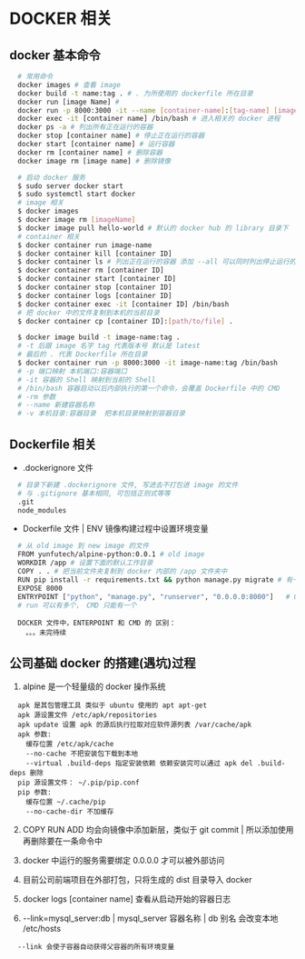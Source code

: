 # DOCKER 相关

## docker 基本命令

```bash
  # 常用命令
  docker images # 查看 image
  docker build -t name:tag . # . 为所使用的 dockerfile 所在目录
  docker run [image Name] # 
  docker run -p 8000:3000 -it --name [container-name]:[tag-name] [image-name]:[tag-name] /bin/bash
  docker exec -it [container name] /bin/bash # 进入相关的 docker 进程
  docker ps -a # 列出所有正在运行的容器
  docker stop [container name] # 停止正在运行的容器
  docker start [container name] # 运行容器
  docker rm [container name] # 删除容器
  docker image rm [image name] # 删除镜像
```

```bash
  # 启动 docker 服务
  $ sudo server docker start
  $ sudo systemctl start docker
  # image 相关
  $ docker images
  $ docker image rm [imageName]
  $ docker image pull hello-world # 默认的 docker hub 的 library 目录下
  # container 相关
  $ docker container run image-name
  $ docker container kill [container ID]
  $ docker container ls # 列出正在运行的容器 添加 --all 可以同时列出停止运行的 container
  $ docker container rm [container ID]
  $ docker container start [container ID]
  $ docker container stop [container ID]
  $ docker container logs [container ID]
  $ docker container exec -it [container ID] /bin/bash
  # 把 docker 中的文件复制到本机的当前目录
  $ docker container cp [container ID]:[path/to/file] .

  $ docker image build -t image-name:tag .
  # -t 后跟 image 名字 tag 代表版本号 默认是 latest
  # 最后的 . 代表 Dockerfile 所在目录
  $ docker container run -p 8000:3000 -it image-name:tag /bin/bash
  # -p 端口映射 本机端口:容器端口
  # -it 容器的 Shell 映射到当前的 Shell
  # /bin/bash 容器启动以后内部执行的第一个命令，会覆盖 Dockerfile 中的 CMD
  # -rm 参数 
  # --name 新建容器名称
  # -v 本机目录:容器目录  把本机目录映射到容器目录
```

## Dockerfile 相关

* .dockerignore 文件

```bash
  # 目录下新建 .dockerignore 文件, 写进去不打包进 image 的文件
  # 与 .gitignore 基本相同, 可包括正则式等等
  .git
  node_modules
```

* Dockerfile 文件 | ENV 镜像构建过程中设置环境变量

```bash
  # 从 old image 到 new image 的文件
  FROM yunfutech/alpine-python:0.0.1 # old image
  WORKDIR /app # 设置下面的默认工作目录
  COPY . . # 把当前文件夹复制到 docker 内部的 /app 文件夹中
  RUN pip install -r requirements.txt && python manage.py migrate # 有一个 run 即生成一个 container 并且 commit 出新的image
  EXPOSE 8000
  ENTRYPOINT ["python", "manage.py", "runserver", "0.0.0.0:8000"]   # 0.0.0.0 可以被外部访问
  # run 可以有多个， CMD 只能有一个
```

```
  DOCKER 文件中，ENTERPOINT 和 CMD 的 区别：
    。。。未完待续
```

## 公司基础 docker 的搭建(遇坑)过程

1. alpine 是一个轻量级的 docker 操作系统
```
  apk 是其包管理工具 类似于 ubuntu 使用的 apt apt-get
  apk 源设置文件 /etc/apk/repositories 
  apk update 设置 apk 的源后执行拉取对应软件源列表 /var/cache/apk
  apk 参数:
    缓存位置 /etc/apk/cache
    --no-cache 不把安装包下载到本地
    --virtual .build-deps 指定安装依赖 依赖安装完可以通过 apk del .build-deps 删除
  pip 源设置文件： ~/.pip/pip.conf
  pip 参数:
    缓存位置 ~/.cache/pip
    --no-cache-dir 不加缓存
```
2. COPY RUN ADD 均会向镜像中添加新层，类似于 git commit | 所以添加使用再删除要在一条命令中

3. docker 中运行的服务需要绑定 0.0.0.0 才可以被外部访问

4. 目前公司前端项目在外部打包，只将生成的 dist 目录导入 docker

5. docker logs [container name] 查看从启动开始的容器日志

6. --link=mysql_server:db | mysql_server 容器名称 | db 别名 会改变本地 /etc/hosts
```
  --link 会使子容器自动获得父容器的所有环境变量
```

